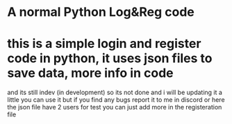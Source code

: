 # A normal Python Log&Reg code
# this is a simple login and register code in python, it uses json files to save data, more info in code
and its still indev (in development) so its not done and i will be updating it a little
you can use it but if you find any bugs report it to me in discord or here
the json file have 2 users for test you can just add more in the registeration file
